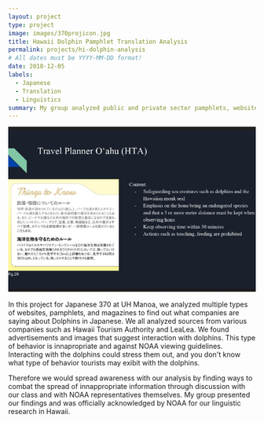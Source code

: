```yaml
---
layout: project
type: project
image: images/370projicon.jpg
title: Hawaii Dolphin Pamphlet Translation Analysis
permalink: projects/hi-dolphin-analysis
# All dates must be YYYY-MM-DD format!
date: 2018-12-05
labels:
  - Japanese
  - Translation
  - Linguistics
summary: My group analyzed public and private sector pamphlets, websites, and magazines on Dolphins and Tourism to find translations innapropriate to NOAA viewing guidelines.
---
```


<div class="ui small rounded images">
  <img class="ui image" src="images/370proj4sc1.jpg">
</div>

In this project for Japanese 370 at UH Manoa, we analyzed multiple types of websites, pamphlets, and magazines to find out what companies are saying about Dolphins in Japanese. We all analyzed sources from various companies such as Hawaii Tourism Authority and LeaLea. We found advertisements and images that suggest interaction with dolphins. This type of behavior is innapropriate and against NOAA viewing guidelines. Interacting with the dolphins could stress them out, and you don't know what type of behavior tourists may exibit with the dolphins.

Therefore we would spread awareness with our analysis by finding ways to combat the spread of innappropriate information through discussion with our class and with NOAA representatives themselves. My group presented our findings and was officially acknowledged by NOAA for our linguistic research in Hawaii.
